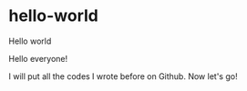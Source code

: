 # hello-world
Hello world

Hello everyone!

I will put all the codes I wrote before on Github. Now let's go!
